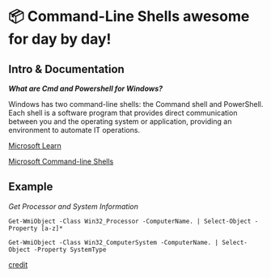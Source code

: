 # 📦 Command-Line Shells awesome for day by day!

## Intro & Documentation

***What are Cmd and Powershell for Windows?***

Windows has two command-line shells: the Command shell and PowerShell. Each shell is a software program that provides direct communication between you and the operating system or application, providing an environment to automate IT operations.

[Microsoft Learn][cmd1]

[cmd1]: https://learn.microsoft.com/en-us/windows-server/administration/windows-commands/windows-commands

[Microsoft Command-line Shells][cmd2]

[cmd2]: https://learn.microsoft.com/en-us/windows-server/administration/windows-commands/windows-commands#command-line-shells


## Example 

*Get Processor and System Information*

`Get-WmiObject -Class Win32_Processor -ComputerName. | Select-Object -Property [a-z]*`

`Get-WmiObject -Class Win32_ComputerSystem -ComputerName. | Select-Object -Property SystemType`

[credit][cred]

[cred]: https://www.action1.com/how-to-get-cpu-information-in-windows-powershell/

